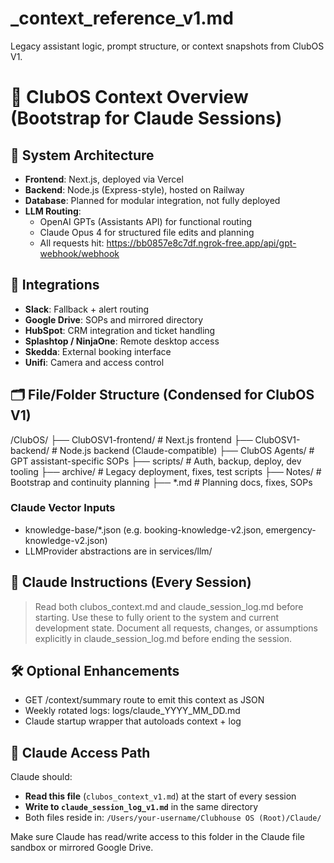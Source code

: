 # _context_reference_v1.md
Legacy assistant logic, prompt structure, or context snapshots from ClubOS V1.

# 📁 ClubOS Context Overview (Bootstrap for Claude Sessions)

## 🧱 System Architecture
- **Frontend**: Next.js, deployed via Vercel
- **Backend**: Node.js (Express-style), hosted on Railway
- **Database**: Planned for modular integration, not fully deployed
- **LLM Routing**: 
  - OpenAI GPTs (Assistants API) for functional routing
  - Claude Opus 4 for structured file edits and planning
  - All requests hit: https://bb0857e8c7df.ngrok-free.app/api/gpt-webhook/webhook

## 🔗 Integrations
- **Slack**: Fallback + alert routing
- **Google Drive**: SOPs and mirrored directory
- **HubSpot**: CRM integration and ticket handling
- **Splashtop / NinjaOne**: Remote desktop access
- **Skedda**: External booking interface
- **Unifi**: Camera and access control

## 🗂️ File/Folder Structure (Condensed for ClubOS V1)
/ClubOS/
├── ClubOSV1-frontend/       # Next.js frontend
├── ClubOSV1-backend/        # Node.js backend (Claude-compatible)
├── ClubOS Agents/           # GPT assistant-specific SOPs
├── scripts/                 # Auth, backup, deploy, dev tooling
├── archive/                 # Legacy deployment, fixes, test scripts
├── Notes/                   # Bootstrap and continuity planning
├── *.md                     # Planning docs, fixes, SOPs

### Claude Vector Inputs
- knowledge-base/*.json (e.g. booking-knowledge-v2.json, emergency-knowledge-v2.json)
- LLMProvider abstractions are in services/llm/

## 🧠 Claude Instructions (Every Session)
> Read both clubos_context.md and claude_session_log.md before starting. Use these to fully orient to the system and current development state. Document all requests, changes, or assumptions explicitly in claude_session_log.md before ending the session.

## 🛠️ Optional Enhancements
- GET /context/summary route to emit this context as JSON
- Weekly rotated logs: logs/claude_YYYY_MM_DD.md
- Claude startup wrapper that autoloads context + log


## 📂 Claude Access Path

Claude should:
- **Read this file** (`clubos_context_v1.md`) at the start of every session
- **Write to `claude_session_log_v1.md`** in the same directory
- Both files reside in: `/Users/your-username/Clubhouse OS (Root)/Claude/`

Make sure Claude has read/write access to this folder in the Claude file sandbox or mirrored Google Drive.

